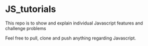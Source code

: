 # JS_tutorials


This repo is to show and explain individual Javascript features and challenge problems

Feel free to pull, clone and push anything regarding Javascript.
